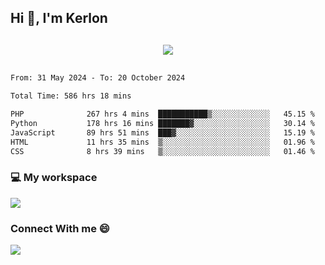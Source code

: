 ## Hi 👋, I'm Kerlon

<p align="center" style="margin: 30px;">
 
 <img src="https://skillicons.dev/icons?i=html,css,bootstrap,js,nodejs,jquery,python,flask,php,mysql,lua,sqlite,firebase">


</p>
<!--START_SECTION:waka-->

```txt
From: 31 May 2024 - To: 20 October 2024

Total Time: 586 hrs 18 mins

PHP              267 hrs 4 mins  ███████████▒░░░░░░░░░░░░░   45.15 %
Python           178 hrs 16 mins ███████▓░░░░░░░░░░░░░░░░░   30.14 %
JavaScript       89 hrs 51 mins  ███▓░░░░░░░░░░░░░░░░░░░░░   15.19 %
HTML             11 hrs 35 mins  ▒░░░░░░░░░░░░░░░░░░░░░░░░   01.96 %
CSS              8 hrs 39 mins   ▒░░░░░░░░░░░░░░░░░░░░░░░░   01.46 %
```

<!--END_SECTION:waka-->


<p align="center">
 <h3>💻 My workspace</h3>
    <img src="https://skillicons.dev/icons?i=mint" />
</p>

<p align="center">
 <h3>Connect With me 😄</h3> 
    <a href="https://www.linkedin.com/in/kerlon-fernandes"><img src="https://skillicons.dev/icons?i=linkedin" />
  </a>
</p>



